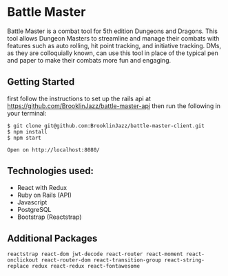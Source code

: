 # Battle Master
Battle Master is a combat tool for 5th edition Dungeons and Dragons. This tool allows Dungeon Masters to streamline and manage their combats with features such as auto rolling, hit point tracking, and initiative tracking. DMs, as they are colloquially known, can use this tool in place of the typical pen and paper to make their combats more fun and engaging.

## Getting Started
first follow the instructions to set up the rails api at https://github.com/BrooklinJazz/battle-master-api then run the following in your terminal:
```
$ git clone git@github.com:BrooklinJazz/battle-master-client.git
$ npm install
$ npm start

Open on http://localhost:8080/
```

## Technologies used:
- React with Redux
- Ruby on Rails (API)
- Javascript
- PostgreSQL
- Bootstrap (Reactstrap)

## Additional Packages
```
reactstrap react-dom jwt-decode react-router react-moment react-onclickout react-router-dom react-transition-group react-string-replace redux react-redux react-fontawesome
```
